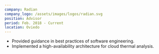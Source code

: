 ```yaml
---
company: Radian
company_logo: /assets/images/logos/radian.svg
position: Advisor
period: Feb. 2018 - Current
location: Oviedo
---
```


- Provided guidance in best practices of software engineering.
- Implemented a high-availability architecture for cloud thermal analysis.
